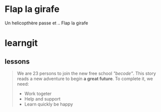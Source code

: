 # Flap la girafe
Un helicopthère passe et ..
Flap la girafe
# learngit
## lessons
> We are 23 persons to join the new free school *"becode"*.
> This story reads a new adventure to begin **a great future**.
> To complete it, we need:
> * Work togeter
> * Help and support
> * Learn quickly
> be happy
